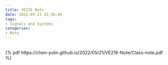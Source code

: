 ```yaml
---
title: VE216 Note
date: 2022-05-21 15:36:49
tags: 
- Signals and Systems
categories:
- Note
---
```

<br>
{% pdf https://chen-yulin.github.io/2022/05/21/VE216-Note/Class-note.pdf %}
<br>
